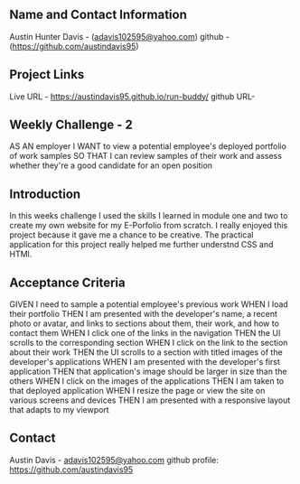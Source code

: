 ## Name and Contact Information  

Austin Hunter Davis - (adavis102595@yahoo.com)
github - (https://github.com/austindavis95)


## Project Links

Live URL - https://austindavis95.github.io/run-buddy/
github URL- 

## Weekly Challenge - 2

AS AN employer
I WANT to view a potential employee's deployed portfolio of work samples
SO THAT I can review samples of their work and assess whether they're a good candidate for an open position


## Introduction
 
 In this weeks challenge I used the skills I learned in module one and two to create my own website for my E-Porfolio from scratch. I really enjoyed this project because it gave me a chance to be creative. The practical application for this project really helped me further understnd CSS and HTMl.



## Acceptance Criteria
GIVEN I need to sample a potential employee's previous work
WHEN I load their portfolio
THEN I am presented with the developer's name, a recent photo or avatar, and links to sections about them, their work, and how to contact them
WHEN I click one of the links in the navigation
THEN the UI scrolls to the corresponding section
WHEN I click on the link to the section about their work
THEN the UI scrolls to a section with titled images of the developer's applications
WHEN I am presented with the developer's first application
THEN that application's image should be larger in size than the others
WHEN I click on the images of the applications
THEN I am taken to that deployed application
WHEN I resize the page or view the site on various screens and devices
THEN I am presented with a responsive layout that adapts to my viewport


 


## Contact
Austin Davis - adavis102595@yahoo.com
github profile: https://github.com/austindavis95 
